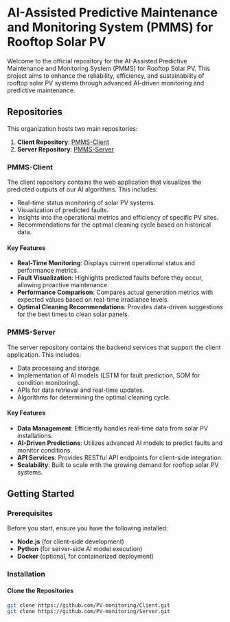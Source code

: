 # AI-Assisted Predictive Maintenance and Monitoring System (PMMS) for Rooftop Solar PV

Welcome to the official repository for the AI-Assisted Predictive Maintenance and Monitoring System (PMMS) for Rooftop Solar PV. This project aims to enhance the reliability, efficiency, and sustainability of rooftop solar PV systems through advanced AI-driven monitoring and predictive maintenance.

## Repositories

This organization hosts two main repositories:

1. **Client Repository**: [PMMS-Client](https://github.com/PV-monitoring/Client)
2. **Server Repository**: [PMMS-Server](https://github.com/PV-monitoring/Server)

### PMMS-Client
The client repository contains the web application that visualizes the predicted outputs of our AI algorithms. This includes:
- Real-time status monitoring of solar PV systems.
- Visualization of predicted faults.
- Insights into the operational metrics and efficiency of specific PV sites.
- Recommendations for the optimal cleaning cycle based on historical data.

#### Key Features
- **Real-Time Monitoring**: Displays current operational status and performance metrics.
- **Fault Visualization**: Highlights predicted faults before they occur, allowing proactive maintenance.
- **Performance Comparison**: Compares actual generation metrics with expected values based on real-time irradiance levels.
- **Optimal Cleaning Recommendations**: Provides data-driven suggestions for the best times to clean solar panels.

### PMMS-Server
The server repository contains the backend services that support the client application. This includes:
- Data processing and storage.
- Implementation of AI models (LSTM for fault prediction, SOM for condition monitoring).
- APIs for data retrieval and real-time updates.
- Algorithms for determining the optimal cleaning cycle.

#### Key Features
- **Data Management**: Efficiently handles real-time data from solar PV installations.
- **AI-Driven Predictions**: Utilizes advanced AI models to predict faults and monitor conditions.
- **API Services**: Provides RESTful API endpoints for client-side integration.
- **Scalability**: Built to scale with the growing demand for rooftop solar PV systems.

## Getting Started

### Prerequisites
Before you start, ensure you have the following installed:
- **Node.js** (for client-side development)
- **Python** (for server-side AI model execution)
- **Docker** (optional, for containerized deployment)

### Installation

#### Clone the Repositories
```bash
git clone https://github.com/PV-monitoring/Client.git
git clone https://github.com/PV-monitoring/Server.git
